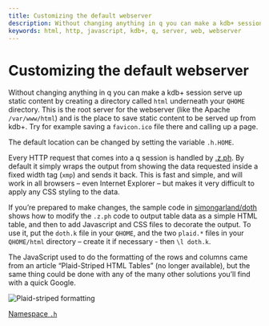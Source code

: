 ```yaml
---
title: Customizing the default webserver
description: Without changing anything in q you can make a kdb+ session serve up static content by creating a directory called html underneath your QHOME directory. This is the root server for the webserver (like the Apache /var/www/html) and is the place to save static content to be served up from kdb+. Try for example saving a favicon.ico file there and calling up a page.
keywords: html, http, javascript, kdb+, q, server, web, webserver
---
```

# Customizing the default webserver




Without changing anything in q you can make a kdb+ session serve up static content by creating a directory called `html` underneath your `QHOME` directory. This is the root server for the webserver (like the Apache `/var/www/html`) and is the place to save static content to be served up from kdb+. Try for example saving a `favicon.ico` file there and calling up a page.

The default location can be changed by setting the variable `.h.HOME`.

Every HTTP request that comes into a q session is handled by [.z.ph](../ref/dotz.md#zph-http-get "HTTP get"). By default it simply wraps the output from showing the data requested inside a fixed width tag (`xmp`) and sends it back. This is fast and simple, and will work in all browsers – even Internet Explorer – but makes it very difficult to apply any CSS styling to the data.

If you’re prepared to make changes, the sample code in 
<i class="fab fa-github"></i> 
[simongarland/doth](https://github.com/simongarland/doth) shows how to modify the `.z.ph` code to output table data as a simple HTML table, and then to add Javascript and CSS files to decorate the output. To use it, put the `doth.k` file in your `QHOME`, and the two `plaid.*` files in your `QHOME/html` directory – create it if necessary - then `\l doth.k`.

The JavaScript used to do the formatting of the rows and columns came from an article “Plaid-Striped HTML Tables” (no longer available), but the same thing could be done with any of the many other solutions you’ll find with a quick Google.

![Plaid-striped formatting](../img/plaid.png "Plaid-striped formatting")

<i class="far fa-hand-point-right"></i> 
[Namespace `.h`](../ref/doth.md)